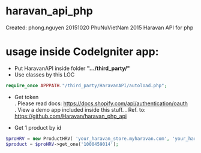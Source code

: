 # haravan_api_php
Created: phong.nguyen 20151020 PhuNuVietNam 2015 
Haravan API for php 

# usage inside CodeIgniter app: 
- Put HaravanAPI inside folder **".../third_party/"**  
- Use classes by this LOC 
```php
require_once APPPATH."/third_party/HaravanAPI/autoload.php";    
```
- Get token  
. Please read docs: https://docs.shopify.com/api/authentication/oauth   
. View a demo app included inside this stuff.
. Ref. to:  https://github.com/Haravan/haravan_php_api   

- Get 1 product by id 

```php 
$proHRV = new ProductHRV( 'your_haravan_store.myharavan.com', 'your_haravan_token', 'your_haravan_api_key', 'your_haravan_api_secret'); 
$product = $proHRV->get_one('1000459014');  
``` 
